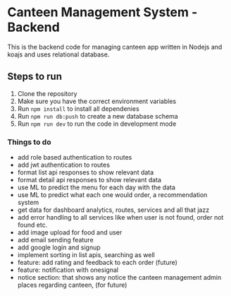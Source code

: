 # Canteen Management System - Backend

This is the backend code for managing canteen app written in Nodejs and koajs and uses relational database.

## Steps to run

1. Clone the repository
2. Make sure you have the correct environment variables
3. Run `npm install` to install all dependenies
4. Run `npm run db:push` to create a new database schema
5. Run `npm run dev` to run the code in development mode

### Things to do

-   add role based authentication to routes
-   add jwt authentication to routes
-   format list api responses to show relevant data
-   format detail api responses to show relevant data
-   use ML to predict the menu for each day with the data
-   use ML to predict what each one would order, a recommendation system
-   get data for dashboard analytics, routes, services and all that jazz
-   add error handling to all services like when user is not found, order not found etc.
-   add image upload for food and user
-   add email sending feature
-   add google login and signup
-   implement sorting in list apis, searching as well
-   feature: add rating and feedback to each order (future)
-   feature: notification with onesignal
-   notice section: that shows any notice the canteen management admin places regarding canteen, (for future)

